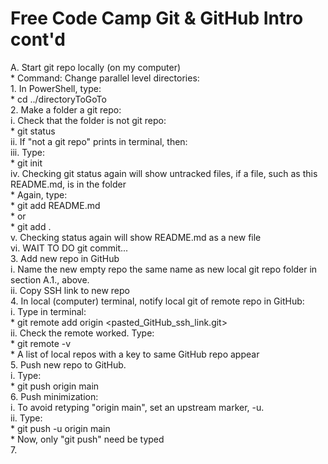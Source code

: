 # Free Code Camp Git & GitHub Intro cont'd

A. Start git repo locally (on my computer)  
    * Command:  Change parallel level directories:  
    1. In PowerShell, type:  
        * cd ../directoryToGoTo  
    2. Make a folder a git repo:  
        i. Check that the folder is not git repo:  
        * git status  
       ii. If "not a git repo" prints in terminal, then:  
       iii. Type:  
        * git init  
        iv. Checking git status again will show untracked files, if a file, such as this README.md, is in the folder  
        * Again, type:  
        * git add README.md  
        * or  
        * git add .  
        v. Checking status again will show README.md as a new file  
        vi.  WAIT TO DO git commit...  
    3. Add new repo in GitHub  
        i. Name the new empty repo the same name as new local git repo folder in section A.1., above.  
        ii. Copy SSH link to new repo  
    4. In local (computer) terminal, notify local git of remote repo in GitHub:  
        i. Type in terminal:  
        * git remote add origin <pasted_GitHub_ssh_link.git>   
        ii. Check the remote worked.  Type:  
        * git remote -v  
        * A list of local repos with a key to same GitHub repo appear  
    5. Push new repo to GitHub.  
        i. Type:  
        * git push origin main  
    6. Push minimization:  
        i. To avoid retyping "origin main", set an upstream marker, -u.  
        ii. Type:  
        * git push -u origin main  
        * Now, only "git push" need be typed  
    7. 
        
